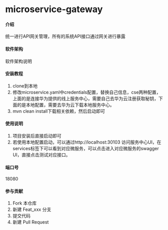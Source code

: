 # microservice-gateway

#### 介绍
统一进行API网关管理，所有的系统API接口通过网关进行暴露

#### 软件架构
软件架构说明


#### 安装教程

1. clone到本地
2. 修改microservice.yaml中credentials配置，替换自己信息，cse两种配置，上面的是连接华为提供的线上服务中心，需要自己去华为云注册获取秘钥，下面的是本地配置，需要去华为云下载本地服务中心。
3. mvn clean install下载相关依赖，然后启动即可

#### 使用说明

1. 项目安装后直接启动即可
2. 若使用本地配置启动，可以通过http://localhost:30103 访问服务中心UI，在services标签下可以看到对应微服务，可以点击进入对应微服务的swagger UI，直接点击测试对应接口。

#### 端口号
18080

#### 参与贡献

1. Fork 本仓库
2. 新建 Feat_xxx 分支
3. 提交代码
4. 新建 Pull Request


